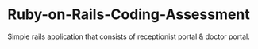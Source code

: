 # Ruby-on-Rails-Coding-Assessment
Simple rails application that consists of receptionist portal &amp; doctor portal.
